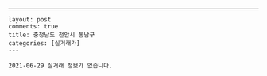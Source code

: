 ---
    layout: post
    comments: true
    title: 충청남도 천안시 동남구
    categories: [실거래가]
    ---

    2021-06-29 실거래 정보가 없습니다.

    